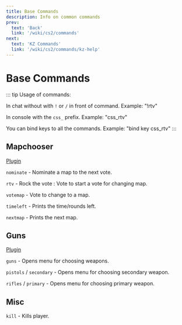 ```yaml
---
title: Base Commands
description: Info on common commands
prev: 
  text: 'Back'
  link: '/wiki/cs2/commands'
next: 
  text: 'KZ Commands'
  link: '/wiki/cs2/commands/kz-help'
---
```


# Base Commands

::: tip
Usage of commands:

In chat without with `!` or `/` in front of command. Example: "!rtv"

In console with the `css_` prefix. Example: "css_rtv"

You can bind keys to all the commands. Example: "bind key css_rtv"
:::

## Mapchooser

[Plugin](https://github.com/abnerfs/cs2-rockthevote/)

`nominate` - Nominate a map to the next vote.

`rtv` - Rock the vote : Vote to start a vote for changing map.

`votemap` - Vote to change to a map.

`timeleft` - Prints the time/rounds left.

`nextmap` - Prints the next map.

## Guns

[Plugin](https://github.com/FemboyKZ/cs2-simple-guns-menu)

`guns` - Opens menu for choosing weapons.

`pistols` / `secondary` - Opens menu for choosing secondary weapon.

`rifles` / `primary` - Opens menu for choosing primary weapon.

## Misc

`kill` - Kills player.
